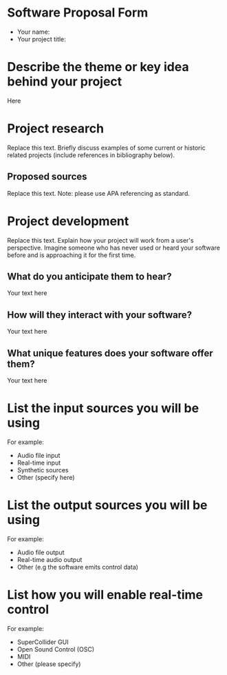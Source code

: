 # Software Proposal Form

- Your name: 
- Your project title: 

# Describe the theme or key idea behind your project
Here

# Project research
Replace this text. Briefly discuss examples of some current or historic related projects (include references in bibliography below).

## Proposed sources
Replace this text. Note: please use APA referencing as standard.

# Project development
Replace this text. Explain how your project will work from a user's perspective. Imagine someone who has never used or heard your software before and is approaching it for the first time.

## What do you anticipate them to hear?
Your text here

## How will they interact with your software?
Your text here

## What unique features does your software offer them?
Your text here

# List the input sources you will be using

For example:

- Audio file input
- Real-time input
- Synthetic sources
- Other (specify here)

# List the output sources you will be using

For example:

- Audio file output
- Real-time audio output
- Other (e.g the software emits control data)

# List how you will enable real-time control

For example:

- SuperCollider GUI
- Open Sound Control (OSC)
- MIDI
- Other (please specify)
